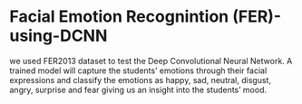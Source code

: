 # Facial Emotion Recognintion (FER)-using-DCNN
we  used FER2013 dataset to test the Deep Convolutional Neural Network. A  trained model will capture the students’ emotions through their facial  expressions and classify the emotions as happy, sad, neutral, disgust, angry,  surprise and fear giving us an insight into the students’ mood.
